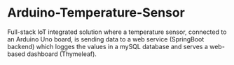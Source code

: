 # Arduino-Temperature-Sensor
Full-stack IoT integrated solution where a temperature sensor, connected to an Arduino Uno board, is sending data to a web service (SpringBoot backend) which logges the values in a mySQL database and serves a web-based dashboard (Thymeleaf).
